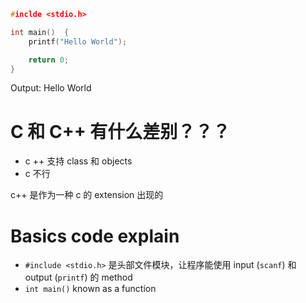 
```c
#inclde <stdio.h>

int main()  {
	printf("Hello World");

	return 0;
}
```
Output: Hello World
# C 和 C++ 有什么差别？？？

- c ++ 支持 class 和 objects
- c 不行

c++ 是作为一种 c 的 extension 出现的


# Basics code explain

- `#include <stdio.h>` 是头部文件模块，让程序能使用 input (`scanf`) 和 output (`printf`) 的 method
- `int main()` known as a function

